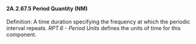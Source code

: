 #### 2A.2.67.5 Period Quantity (NM)

Definition: A time duration specifying the frequency at which the periodic interval repeats. _RPT.6 - Period Units_ defines the units of time for this component.
